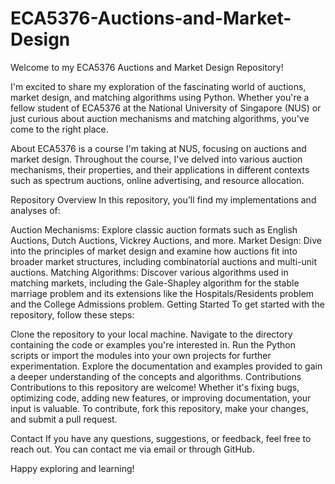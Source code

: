 # ECA5376-Auctions-and-Market-Design
Welcome to my ECA5376 Auctions and Market Design Repository!

I'm excited to share my exploration of the fascinating world of auctions, market design, and matching algorithms using Python. Whether you're a fellow student of ECA5376 at the National University of Singapore (NUS) or just curious about auction mechanisms and matching algorithms, you've come to the right place.

About
ECA5376 is a course I'm taking at NUS, focusing on auctions and market design. Throughout the course, I've delved into various auction mechanisms, their properties, and their applications in different contexts such as spectrum auctions, online advertising, and resource allocation.

Repository Overview
In this repository, you'll find my implementations and analyses of:

Auction Mechanisms: Explore classic auction formats such as English Auctions, Dutch Auctions, Vickrey Auctions, and more.
Market Design: Dive into the principles of market design and examine how auctions fit into broader market structures, including combinatorial auctions and multi-unit auctions.
Matching Algorithms: Discover various algorithms used in matching markets, including the Gale-Shapley algorithm for the stable marriage problem and its extensions like the Hospitals/Residents problem and the College Admissions problem.
Getting Started
To get started with the repository, follow these steps:

Clone the repository to your local machine.
Navigate to the directory containing the code or examples you're interested in.
Run the Python scripts or import the modules into your own projects for further experimentation.
Explore the documentation and examples provided to gain a deeper understanding of the concepts and algorithms.
Contributions
Contributions to this repository are welcome! Whether it's fixing bugs, optimizing code, adding new features, or improving documentation, your input is valuable. To contribute, fork this repository, make your changes, and submit a pull request.

Contact
If you have any questions, suggestions, or feedback, feel free to reach out. You can contact me via email or through GitHub.

Happy exploring and learning!
